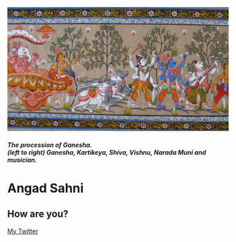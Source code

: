 ![](intro.png)
#### *The procession of Ganesha.* <br> *(left to right) Ganesha, Kartikeya, Shiva, Vishnu, Narada Muni and musician.*

# Angad Sahni

## How are you?

[My Twitter](https://twitter.com/AngadSahni9)
